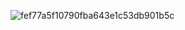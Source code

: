![fef77a5f10790fba643e1c53db901b5c](https://github.com/user-attachments/assets/8008e3ee-413b-4be9-82fa-0c711982261d)
